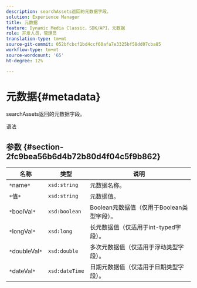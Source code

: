 ```yaml
---
description: searchAssets返回的元数据字段。
solution: Experience Manager
title: 元数据
feature: Dynamic Media Classic，SDK/API，元数据
role: 开发人员，管理员
translation-type: tm+mt
source-git-commit: 052bfcbcf1bd4ccf60afa7e3325bf58dd07cba85
workflow-type: tm+mt
source-wordcount: '65'
ht-degree: 12%

---
```



# 元数据{#metadata}

searchAssets返回的元数据字段。

语法

## 参数 {#section-2fc9bea56b6d4b72b80d4f04c5f9b862}

| 名称 | 类型 | 说明 |
|---|---|---|
| `*`name`*` | `xsd:string` | 元数据名称。 |
| `*`值`*` | `xsd:string` | 元数据值。 |
| `*`boolVal`*` | `xsd:boolean` | Boolean元数据值（仅用于Boolean类型字段）。 |
| `*`longVal`*` | `xsd:long` | 长元数据值（仅适用于int-typed字段）。 |
| `*`doubleVal`*` | `xsd:double` | 多次元数据值（仅适用于浮动类型字段）。 |
| `*`dateVal`*` | `xsd:dateTime` | 日期元数据值（仅适用于日期类型字段）。 |

